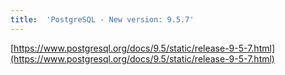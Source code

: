 ```yaml
---
title:	'PostgreSQL - New version: 9.5.7'
---
```


[https://www.postgresql.org/docs/9.5/static/release-9-5-7.html](https://www.postgresql.org/docs/9.5/static/release-9-5-7.html)
